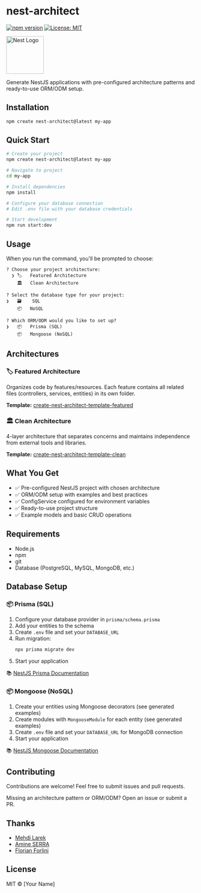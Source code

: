 # nest-architect

[![npm version](https://badge.fury.io/js/nest-architect.svg)](https://www.npmjs.com/package/nest-architect)
[![License: MIT](https://img.shields.io/badge/License-MIT-yellow.svg)](https://opensource.org/licenses/MIT)

<img src="https://nestjs.com/img/logo-small.svg" width="100" alt="Nest Logo" />

Generate NestJS applications with pre-configured architecture patterns and ready-to-use ORM/ODM setup.

## Installation

```bash
npm create nest-architect@latest my-app
```

## Quick Start

```bash
# Create your project
npm create nest-architect@latest my-app

# Navigate to project
cd my-app

# Install dependencies  
npm install

# Configure your database connection
# Edit .env file with your database credentials

# Start development
npm run start:dev
```

## Usage

When you run the command, you'll be prompted to choose:

```
? Choose your project architecture: 
  ❯ 🏷️   Featured Architecture
    🏛️   Clean Architecture

? Select the database type for your project:  
❯   🗃️    SQL
    📦   NoSQL

? Which ORM/ODM would you like to set up?
❯   📦   Prisma (SQL)
    📦   Mongoose (NoSQL)
```

## Architectures

### 🏷️ Featured Architecture
Organizes code by features/resources. Each feature contains all related files (controllers, services, entities) in its own folder.

**Template:** [create-nest-architect-template-featured](https://github.com/MGardier/create-nest-architect-template-featured)

### 🏛️ Clean Architecture  
4-layer architecture that separates concerns and maintains independence from external tools and libraries.

**Template:** [create-nest-architect-template-clean](https://github.com/MGardier/create-nest-architect-template-clean)

## What You Get

- ✅ Pre-configured NestJS project with chosen architecture
- ✅ ORM/ODM setup with examples and best practices
- ✅ ConfigService configured for environment variables
- ✅ Ready-to-use project structure
- ✅ Example models and basic CRUD operations

## Requirements

- Node.js
- npm
- git
- Database (PostgreSQL, MySQL, MongoDB, etc.)

## Database Setup

### 📦 Prisma (SQL)

1. Configure your database provider in `prisma/schema.prisma`
2. Add your entities to the schema
3. Create `.env` file and set your `DATABASE_URL`
4. Run migration:
   ```bash
   npx prisma migrate dev
   ```
5. Start your application

📚 [NestJS Prisma Documentation](https://docs.nestjs.com/recipes/prisma)

### 📦 Mongoose (NoSQL)

1. Create your entities using Mongoose decorators (see generated examples)
2. Create modules with `MongooseModule` for each entity (see generated examples)
3. Create `.env` file and set your `DATABASE_URL` for MongoDB connection
4. Start your application

📚 [NestJS Mongoose Documentation](https://docs.nestjs.com/techniques/mongodb)

## Contributing

Contributions are welcome! Feel free to submit issues and pull requests.

Missing an architecture pattern or ORM/ODM? Open an issue or submit a PR.

## Thanks

- [Mehdi Larek](https://github.com/LarekMehdi)
- [Amine SERRA](https://linkedin.com/in/amine-serra-5105b5252/)
- [Florian Forlini](https://www.linkedin.com/in/florianforlini/)

## License

MIT © [Your Name]